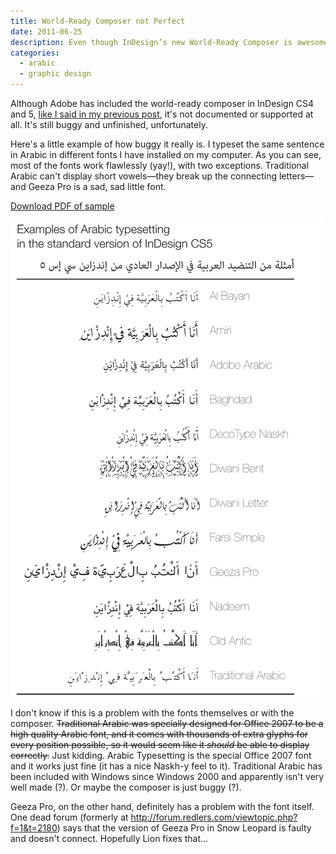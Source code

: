```yaml
---
title: World-Ready Composer not Perfect
date: 2011-06-25
description: Even though InDesign’s new World-Ready Composer is awesome, it is still buggy and struggles with a few Arabic fonts.
categories: 
  - arabic
  - graphic design
---
```



Although Adobe has included the world-ready composer in InDesign CS4 and 5, [like I said in my previous post](http://www.andrewheiss.com/blog/2011/06/24/using-arabic-in-indesign-cs5-without-indesign-me/), it's not documented or supported at all. It's still buggy and unfinished, unfortunately.

Here's a little example of how buggy it really is. I typeset the same sentence in Arabic in different fonts I have installed on my computer. As you can see, most of the fonts work flawlessly (yay!), with two exceptions. Traditional Arabic can't display short vowels—they break up the connecting letters—and Geeza Pro is a sad, sad little font.

[Download PDF of sample](Arabic%20Samples.pdf)

![Arabic typographic samples](Arabic-Samples.png "Arabic typographic samples")

I don't know if this is a problem with the fonts themselves or with the composer. <del>Traditional Arabic was specially designed for Office 2007 to be a high quality Arabic font, and it comes with thousands of extra glyphs for every position possible, so it would seem like it *should* be able to display correctly.</del> Just kidding. Arabic Typesetting is the special Office 2007 font and it works just fine (it has a nice Naskh-y feel to it). Traditional Arabic has been included with Windows since Windows 2000 and apparently isn't very well made (?). Or maybe the composer is just buggy (?).

Geeza Pro, on the other hand, definitely has a problem with the font itself. One dead forum (formerly at http://forum.redlers.com/viewtopic.php?f=1&t=2180) says that the version of Geeza Pro in Snow Leopard is faulty and doesn't connect. Hopefully Lion fixes that…
